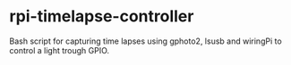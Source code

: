 # rpi-timelapse-controller
Bash script for capturing time lapses using gphoto2, lsusb and wiringPi to control a light trough GPIO.
